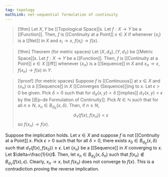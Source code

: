 ```yaml
---
tag: topology
mathLink: net-sequential formulation of continuity
---
```

>[!thm]
Let $X,Y$ be [[Topological Space]]s. Let $f:X \rightarrow Y$ be a [[Function]]. Then, $f$ is [[Continuity at a Point]] $x\in X$ if whenever $\{x_{i}\}$ is a [[Net]] in $X$ and $x_{i} \rightarrow x$, $f(x_{i})\rightarrow f(x)$.

>[!thm] Theorem (for metric spaces)
>Let $(X,d_{X}),(Y,d_{Y})$ be [[Metric Space]]s. Let $f:X \rightarrow Y$ be a [[Function]]. Then, $f$ is [[Continuity at a Point]] $x\in X$ [[iff]] whenever $\{x_{n}\}$ is a [[Sequence]] in $X$ and $x_{n}\rightarrow x$, $f(x_{n})\rightarrow f(x)$ in $Y$.

>[!proof] (for metric spaces)
Suppose $f$ is [[Continuous]] at $x\in X$ and $\{x_{n}\}$ is a [[Sequence]] in $X$ [[Converges (Sequence)]]ing to $x$. Let $\epsilon>0$ be given. Pick $\delta>0$ such that for $d_{X}(x,y)<\delta$ [[implies]] $d_{Y}(x,y)<\epsilon$ by the [[Ep-de Formulation of Continuity]]. Pick $N\in \mathbb{N}$ such that for all $n≥N$, $x_{n}\in B_{d_{X}}(x,\delta)$. Then, if $n≥N$, 
$$d_{Y}(f(x),f(x_{n}))<\epsilon$$
so $f(x_{n})\rightarrow f(x)$.
>
Suppose the implication holds. Let $x\in X$ and suppose $f$ is not [[Continuity at a Point]] $x$. Pick $\epsilon>0$ such that for all $\delta>0$, there exists $x_{0}\in B_{d_{X}}(x,\delta)$ such that $d_{Y}(f(x),f(x_{0}))≥\epsilon$. Let $\{x_n\}$ be a [[Sequence]] in $X$ converging to $x$. Let $\delta=\frac{1}{n}$. Then, let $x_{n}\in B_{d_{X}}(x,\delta_{n})$ such that $f(x_{n})\notin B_{d_{Y}}(f(x),\epsilon)$. Clearly, $x_{n}\rightarrow x$, but $f(x_{n})$ does not converge to $f(x)$. This is a contradiction proving the reverse implication.
